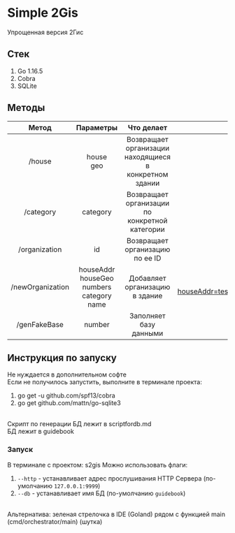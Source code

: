 # Simple 2Gis
Упрощенная версия 2Гис

## Стек
1. Go 1.16.5
2. Cobra
3. SQLite

## Методы

| Метод       | Параметры                 | Что делает | Пример
| :---------------------: |:----------------------------:| :----:| :----:|
| /house     |  house <br> geo | Возвращает организации находящиеся в конкретном здании | http://127.0.0.1:9999/house?addr=test&geo=12.345,43.546 |
| /category   | category |   Возвращает организации по конкретной категории | http://127.0.0.1:9999/category?category=test,sub,auto |
| /organization  | id |   Возвращает организацию по ее ID | http://127.0.0.1:9999/organization?id=1 | 
| /newOrganization | houseAddr<br>houseGeo<br>numbers<br>category<br>name | Добавляет организацию в здание | http://127.0.0.1:9999/newOrganization?houseAddr=test&houseGeo=12.345,43.546&numbers=89990007766,76665554433&category=test,sub,auto&name=newTestName |
| /genFakeBase | number | Заполняет базу данными | http://127.0.0.1:9999/genFakeBase?number=4 |

## Инструкция по запуску
Не нуждается в дополнительном софте<br>
Если не получилось запустить, выполните в терминале проекта: <br>
1. go get -u github.com/spf13/cobra
2. go get github.com/mattn/go-sqlite3

<br>Скрипт по генерации БД лежит в scriptfordb.md<br>
БД лежит в guidebook <br>
### Запуск
В терминале с проектом: s2gis
Можно использовать флаги:
1. `--http` - устанавливает адрес прослушивания HTTP Сервера (по-умолчанию `127.0.0.1:9999`)
2. `--db` - устанавливает имя БД (по-умолчанию `guidebook`)

<br>Альтернатива: зеленая стрелочка в IDE (Goland) рядом с функцией main (cmd/orchestrator/main) (шутка)
